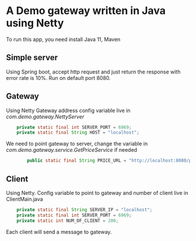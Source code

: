 # A Demo gateway written in Java using Netty
To run this app, you need install Java 11, Maven
## Simple server
Using Spring boot, accept http request and just return the response with error rate is 10%. Run on default port 8080.
## Gateway
Using Netty
Gateway address config variable live in *com.demo.gateway.NettyServer*
```java
    private static final int SERVER_PORT = 6969;
    private static final String HOST = "localhost";
```
We need to point gateway to server, change the variable in *com.demo.gateway.service.GetPriceService* if needed
```java
        public static final String PRICE_URL = "http://localhost:8080/price";
```
## Client
Using Netty.
Config variable to point to gateway and number of client live in ClientMain.java
```java
    private static final String SERVER_IP = "localhost";
    private static final int SERVER_PORT = 6969;
    private static int NUM_OF_CLIENT = 200;
```
Each client will send a message to gateway. 

